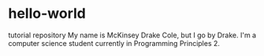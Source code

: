 # hello-world
tutorial repository
My name is McKinsey Drake Cole, but I go by Drake.
I'm a computer science student currently in Programming Principles 2.
